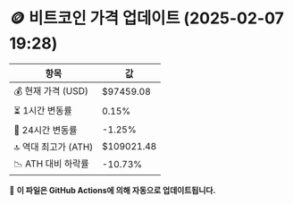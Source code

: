 # 🪙 비트코인 가격 업데이트 (2025-02-07 19:28)

| 항목                | 값 |
|--------------------|----------------|
| 💰 현재 가격 (USD) | $97459.08 |
| ⏳ 1시간 변동률    | 0.15% |
| 📆 24시간 변동률   | -1.25% |
| 🔝 역대 최고가 (ATH) | $109021.48 |
| 📉 ATH 대비 하락률 | -10.73% |

🔄 **이 파일은 GitHub Actions에 의해 자동으로 업데이트됩니다.**
